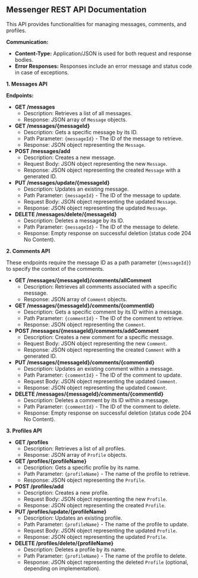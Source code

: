 ## Messenger REST API Documentation

This API provides functionalities for managing messages, comments, and profiles.

**Communication:**

- **Content-Type:** Application/JSON is used for both request and response bodies.
- **Error Responses:** Responses include an error message and status code in case of exceptions.

**1. Messages API**

**Endpoints:**

* **GET /messages**
    * Description: Retrieves a list of all messages.
    * Response: JSON array of `Message` objects.
* **GET /messages/{messageId}**
    * Description: Gets a specific message by its ID.
    * Path Parameter: `{messageId}` - The ID of the message to retrieve.
    * Response: JSON object representing the `Message`.
* **POST /messages/add**
    * Description: Creates a new message.
    * Request Body: JSON object representing the new `Message`.
    * Response: JSON object representing the created `Message` with a generated ID.
* **PUT /messages/update/{messageId}**
    * Description: Updates an existing message.
    * Path Parameter: `{messageId}` - The ID of the message to update.
    * Request Body: JSON object representing the updated `Message`.
    * Response: JSON object representing the updated `Message`.
* **DELETE /messages/delete/{messageId}**
    * Description: Deletes a message by its ID.
    * Path Parameter: `{messageId}` - The ID of the message to delete.
    * Response: Empty response on successful deletion (status code 204 No Content).

**2. Comments API**

These endpoints require the message ID as a path parameter (`{messageId}`) to specify the context of the comments.

* **GET /messages/{messageId}/comments/allComment**
    * Description: Retrieves all comments associated with a specific message.
    * Response: JSON array of `Comment` objects.
* **GET /messages/{messageId}/comments/{commentId}**
    * Description: Gets a specific comment by its ID within a message.
    * Path Parameter: `{commentId}` - The ID of the comment to retrieve.
    * Response: JSON object representing the `Comment`.
* **POST /messages/{messageId}/comments/addComment**
    * Description: Creates a new comment for a specific message.
    * Request Body: JSON object representing the new `Comment`.
    * Response: JSON object representing the created `Comment` with a generated ID.
* **PUT /messages/{messageId}/comments/{commentId}**
    * Description: Updates an existing comment within a message.
    * Path Parameter: `{commentId}` - The ID of the comment to update.
    * Request Body: JSON object representing the updated `Comment`.
    * Response: JSON object representing the updated `Comment`.
* **DELETE /messages/{messageId}/comments/{commentId}**
    * Description: Deletes a comment by its ID within a message.
    * Path Parameter: `{commentId}` - The ID of the comment to delete.
    * Response: Empty response on successful deletion (status code 204 No Content).

**3. Profiles API**

* **GET /profiles**
    * Description: Retrieves a list of all profiles.
    * Response: JSON array of `Profile` objects.
* **GET /profiles/{profileName}**
    * Description: Gets a specific profile by its name.
    * Path Parameter: `{profileName}` - The name of the profile to retrieve.
    * Response: JSON object representing the `Profile`.
* **POST /profiles/add**
    * Description: Creates a new profile.
    * Request Body: JSON object representing the new `Profile`.
    * Response: JSON object representing the created `Profile`.
* **PUT /profiles/update/{profileName}**
    * Description: Updates an existing profile.
    * Path Parameter: `{profileName}` - The name of the profile to update.
    * Request Body: JSON object representing the updated `Profile`.
    * Response: JSON object representing the updated `Profile`.
* **DELETE /profiles/delete/{profileName}**
    * Description: Deletes a profile by its name.
    * Path Parameter: `{profileName}` - The name of the profile to delete.
    * Response: JSON object representing the deleted `Profile` (optional, depending on implementation).

